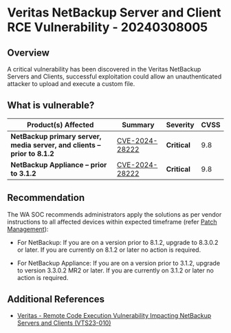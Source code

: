 # Veritas NetBackup Server and Client RCE Vulnerability - 20240308005

## Overview

A critical vulnerability has been discovered in the Veritas NetBackup Servers and Clients, successful exploitation could allow an unauthenticated attacker to upload and execute a custom file.


## What is vulnerable?

| Product(s) Affected                                      | Summary                                                           | Severity     | CVSS |
| -------------------------------------------------------- | ----------------------------------------------------------------- | ------------ | ---- |
| **NetBackup primary server, media server, and clients – prior to 8.1.2** | [CVE-2024-28222](https://nvd.nist.gov/vuln/detail/CVE-2024-28222) | **Critical** | 9.8  |
| **NetBackup Appliance – prior to 3.1.2** | [CVE-2024-28222](https://nvd.nist.gov/vuln/detail/CVE-2024-28222) | **Critical** | 9.8  |

## Recommendation

The WA SOC recommends administrators apply the solutions as per vendor instructions to all affected devices within expected timeframe (refer [Patch Management](../guidelines/patch-management.md)):

 - For NetBackup: If you are on a version prior to 8.1.2, upgrade to 8.3.0.2 or later. If you are currently on 8.1.2 or later no action is required.

 - For NetBackup Appliance: If you are on a version prior to 3.1.2, upgrade to version 3.3.0.2 MR2 or later. If you are currently on 3.1.2 or later no action is required.

## Additional References

 - [Veritas - Remote Code Execution Vulnerability Impacting NetBackup Servers and Clients (VTS23-010)](https://www.veritas.com/content/support/en_US/security/VTS23-010)
